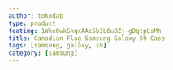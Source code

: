 ```yaml
---
author: tokodab
type: product
featimg: 1Wke0wkSkqxAAc5b3L6u8Zj-gDqtpLsMh
title: Canadian Flag Samsung Galaxy S9 Case
tags: [samsung, galaxy, s9]
category: [samsung]
---
```

